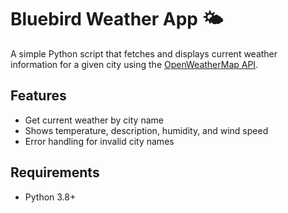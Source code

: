 # Bluebird Weather App 🌤️

A simple Python script that fetches and displays current weather information for a given city using the [OpenWeatherMap API](https://openweathermap.org/api).

## Features
- Get current weather by city name
- Shows temperature, description, humidity, and wind speed
- Error handling for invalid city names

## Requirements
- Python 3.8+
